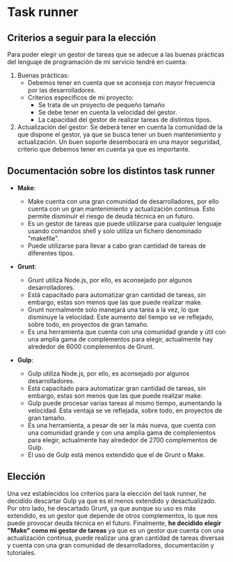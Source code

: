 # Task runner

## Criterios a seguir para la elección
Para poder elegir un gestor de tareas que se adecue a las buenas prácticas del lenguaje de programación de mi servicio tendré en cuenta:
1. Buenas prácticas:
    * Debemos tener en cuenta que se aconseja con mayor frecuencia por las desarrolladores.
    * Criterios específicos de mi proyecto:
        * Se trata de un proyecto de pequeño tamaño
        * Se debe tener en cuenta la velocidad del gestor.
        * La capacidad del gestor de realizar tareas de distintos tipos.
3. Actualización del gestor: Se deberá tener en cuenta la comunidad de la que dispone el gestor, ya que se busca tener un buen mantenimiento y actualización. Un buen soporte desembocará en una mayor seguridad, criterio que debemos tener en cuenta ya que es importante.

## Documentación sobre los distintos task runner

* **Make**: 
    - Make cuenta con una gran comunidad de desarrolladores, por ello cuenta con un gran mantenimiento y actualización continua. Esto permite disminuir el riesgo de deuda técnica en un futuro.
    - Es un gestor de tareas que puede utilizarse para cualquier lenguaje usando comandos shell y solo utiliza un fichero denominado "makefile".
    - Puede utilizarse para llevar a cabo gran cantidad de tareas de diferentes tipos.

* **Grunt**: 
    - Grunt utiliza Node.js, por ello, es aconsejado por algunos desarrolladores.
    - Está capacitado para automatizar gran cantidad de tareas, sin embargo, estas son menos que las que puede realizar make.
    -  Grunt normalmente solo manejará una tarea a la vez, lo que disminuye la velocidad. Este aumento del tiempo se ve reflejado, sobre todo, en proyectos de gran tamaño.
    - Es una herramienta que cuenta con una comunidad grande y útil con una amplia gama de complementos para elegir, actualmente hay alrededor de 6000 complementos de Grunt.

* **Gulp**:  
    - Gulp utiliza Node.js, por ello, es aconsejado por algunos desarrolladores.
    - Está capacitado para automatizar gran cantidad de tareas, sin embargo, estas son menos que las que puede realizar make.
    - Gulp puede procesar varias tareas al mismo tiempo, aumentando la velocidad. Esta ventaja se ve reflejada, sobre todo, en proyectos de gran tamaño.
    - Es una herramienta, a pesar de ser la más nueva, que cuenta con una comunidad grande y con una amplia gama de complementos para elegir, actualmente hay alrededor de 2700 complementos de Gulp.
    - El uso de Gulp está menos extendido que el de Grunt o Make.

## Elección

Una vez establecidos los criterios para la elección del task runner, he decidido descartar Gulp ya que es el menos extendido y desactualizado. Por otro lado, he descartado Grunt, ya que aunque su uso es más extendido, es un gestor que depende de otros complementos, lo que nos puede provocar deuda técnica en el futuro. 
Finalmente, **he decidido elegir "Make" como mi gestor de tareas** ya que es un gestor que cuenta con una actualización continua, puede realizar una gran cantidad de tareas diversas y cuenta con una gran comunidad de desarrolladores, documentación y tutoriales.